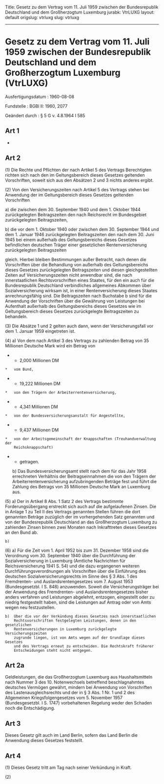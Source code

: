Title: Gesetz zu dem Vertrag vom 11. Juli 1959 zwischen der Bundesrepublik Deutschland
  und dem Großherzogtum Luxemburg
jurabk: VtrLUXG
layout: default
origslug: vtrluxg
slug: vtrluxg

---

# Gesetz zu dem Vertrag vom 11. Juli 1959 zwischen der Bundesrepublik Deutschland und dem Großherzogtum Luxemburg (VtrLUXG)

Ausfertigungsdatum
:   1960-08-08

Fundstelle
:   BGBl II: 1960, 2077

Geändert durch
:   § 5 G v. 4.8.1964 I 585


## Art 1

-


## Art 2

(1) Die Rechte und Pflichten der nach Artikel 5 des Vertrags
Berechtigten richten sich nach den im Geltungsbereich dieses Gesetzes
geltenden Vorschriften, soweit sich aus den Absätzen 2 und 3 nichts
anderes ergibt.

(2) Von den Versicherungszeiten nach Artikel 5 des Vertrags stehen bei
Anwendung der im Geltungsbereich dieses Gesetzes geltenden
Vorschriften

a)  die zwischen dem 30. September 1940 und dem 1. Oktober 1944
    zurückgelegten Beitragszeiten den nach Reichsrecht im Bundesgebiet
    zurückgelegten Beitragszeiten,


b)  die vor dem 1. Oktober 1940 oder zwischen dem 30. September 1944 und
    dem 1. Januar 1946 zurückgelegten Beitragszeiten den nach dem 30. Juni
    1945 bei einem außerhalb des Geltungsbereichs dieses Gesetzes
    befindlichen deutschen Träger einer gesetzlichen Rentenversicherung
    zurückgelegten Beitragszeiten



gleich. Hierbei bleiben Bestimmungen außer Betracht, nach denen die
Vorschriften über die Behandlung von außerhalb des Geltungsbereichs
dieses Gesetzes zurückgelegten Beitragszeiten und diesen
gleichgestellten Zeiten auf Versicherungszeiten nicht anwendbar sind,
die nach innerstaatlichen Rechtsvorschriften eines Staates, für den
ein auch für die Bundesrepublik Deutschland verbindliches allgemeines
Abkommen über Sozialversicherung wirksam ist, in einer
Rentenversicherung dieses Staates anrechnungsfähig sind. Die
Beitragszeiten nach Buchstabe b sind für die Anwendung der
Vorschriften über die Gewährung von Leistungen bei Aufenthalt
außerhalb des Geltungsbereichs dieses Gesetzes wie im Geltungsbereich
dieses Gesetzes zurückgelegte Beitragszeiten zu behandeln.

(3) Die Absätze 1 und 2 gelten auch dann, wenn der Versicherungsfall
vor dem 1. Januar 1959 eingetreten ist.


(4)
    a)  Von dem nach Artikel 3 des Vertrags zu zahlenden Betrag von 35
        Millionen Deutsche Mark wird ein Betrag von







*    *   2,000 Millionen DM

    *   vom Bund,


*    *   19,222 Millionen DM

    *   von den Trägern der Arbeiterrentenversicherung,


*    *   4,341 Millionen DM

    *   von der Bundesversicherungsanstalt für Angestellte,


*    *   9,437 Millionen DM

    *   von der Arbeitsgemeinschaft der Knappschaften (Treuhandverwaltung der
        Reichsknappschaft)




*
    *   getragen.


    b)  Das Bundesversicherungsamt stellt nach dem für das Jahr 1958
        errechneten Verhältnis der Beitragseinnahmen die von den Trägern der
        Arbeiterrentenversicherung aufzubringenden Beträge fest
        und führt die Zahlung des Betrags von 35 Millionen Deutsche Mark an
        Luxemburg aus.








(5)
    a)  Der in Artikel 8 Abs. 1 Satz 2 des Vertrags bestimmte
        Forderungsübergang erstreckt sich auch auf die aufgelaufenen Zinsen.
        Die in Anlage 1 zu Teil II des Vertrags genannten Stellen führen die
        dort genannten Beträge zuzüglich der im vorhergehenden Satz genannten
        und von der Bundesrepublik Deutschland an das Großherzogtum Luxemburg
        zu zahlenden Zinsen binnen zwei Monaten nach Inkrafttreten dieses
        Gesetzes an den Bund ab.




    b)


(6)
    a)  Für die Zeit vom 1. April 1952 bis zum 31. Dezember 1958 sind die
        Verordnung vom 30. September 1940 über die Durchführung der
        Sozialversicherung in Luxemburg (Amtliche Nachrichten für
        Reichsversicherung 1941 S. 54) und die dazu ergangenen weiteren
        Durchführungsverordnungen als Vorschriften über die Einführung des
        deutschen Sozialversicherungsrechts im Sinne des
        § 3 Abs. 1 des Fremdrenten- und Auslandsrentengesetzes vom 7. August
        1953 (Bundesgesetzbl. I S. 848)                          anzuwenden.
        Soweit die Versicherungsträger bei der Anwendung des Fremdrenten- und
        Auslandsrentengesetzes bisher anders verfahren und Leistungen
        abgelehnt, entzogen, eingestellt oder zu niedrig festgestellt haben,
        sind die Leistungen auf Antrag oder von Amts wegen neu festzustellen.


    b)  Über die vor der Verkündung dieses Gesetzes nach innerstaatlichen
        Rechtsvorschriften festgelegten Leistungen, denen in den gesetzlichen
        Rentenversicherungen in Luxemburg zurückgelegte Versicherungszeiten
        zugrunde liegen, ist von Amts wegen auf der Grundlage dieses Gesetzes
        und des Vertrags erneut zu entscheiden. Die Rechtskraft früherer
        Entscheidungen steht nicht entgegen.








## Art 2a

Geldleistungen, die das Großherzogtum Luxemburg aus Haushaltsmitteln
nach Nummer 3 des 10. Notenwechsels betreffend beschlagnahmtes
deutsches Vermögen gewährt, mindern bei Anwendung von Vorschriften des
Lastenausgleichsrechts und der in § 3 Abs. 1 Nr. 1 und 2 des
Allgemeinen Kriegsfolgengesetzes vom 5. November 1957 (Bundesgesetzbl.
I S. 1747) vorbehaltenen Regelung weder den Schaden noch die
Entschädigung.


## Art 3

Dieses Gesetz gilt auch im Land Berlin, sofern das Land Berlin die
Anwendung dieses Gesetzes feststellt.


## Art 4

(1) Dieses Gesetz tritt am Tag nach seiner Verkündung in Kraft.

(2)

